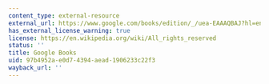 ```yaml
---
content_type: external-resource
external_url: https://www.google.com/books/edition/_/uea-EAAAQBAJ?hl=en&gbpv=1
has_external_license_warning: true
license: https://en.wikipedia.org/wiki/All_rights_reserved
status: ''
title: Google Books
uid: 97b4952a-e0d7-4394-aead-1906233c22f3
wayback_url: ''
---
```

